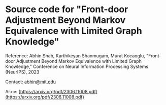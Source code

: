 # Source code for "Front-door Adjustment Beyond Markov Equivalence with Limited Graph Knowledge"

Reference: Abhin Shah, Karthikeyan Shanmugam, Murat Kocaoglu, "Front-door Adjustment Beyond Markov Equivalence with Limited Graph Knowledge," Conference on Neural Information Processing Systems (NeurIPS), 2023

Contact: abhin@mit.edu

Arxiv: [https://arxiv.org/pdf/2306.11008.pdf](https://arxiv.org/pdf/2306.11008.pdf)
